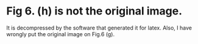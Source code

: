# Fig 6. (h) is not the original image.

It is decompressed by the software that generated it for latex. Also, I have wrongly put the original image on Fig.6 (g).
